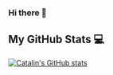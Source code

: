 ### Hi there 👋

<!--
**rolandmueller/rolandmueller** is a ✨ _special_ ✨ repository because its `README.md` (this file) appears on your GitHub profile.

Here are some ideas to get you started:

- 🔭 I’m currently working on ...
- 🌱 I’m currently learning ...
- 👯 I’m looking to collaborate on ...
- 🤔 I’m looking for help with ...
- 💬 Ask me about ...
- 📫 How to reach me: ...
- 😄 Pronouns: ...
- ⚡ Fun fact: ...
-->

## My GitHub Stats 💻

[![Catalin's GitHub stats](https://github-readme-stats.vercel.app/api?username=rolandmueller&theme=dracula)](https://github.com/anuraghazra/github-readme-stats)
